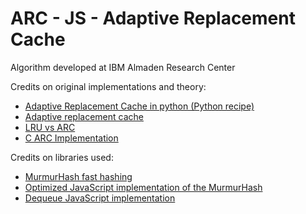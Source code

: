 # ARC - JS - Adaptive Replacement Cache

Algorithm developed at IBM Almaden Research Center

Credits on original implementations and theory:

- [Adaptive Replacement Cache in python (Python recipe)](http://code.activestate.com/recipes/576532/)
- [Adaptive replacement cache](http://en.wikipedia.org/wiki/Adaptive_replacement_cache)
- [LRU vs ARC](http://u.cs.biu.ac.il/~wiseman/2os/2os/os2.pdf)
- [C ARC Implementation](https://github.com/wereHamster)

Credits on libraries used:

- [MurmurHash fast hashing](http://en.wikipedia.org/wiki/MurmurHash)
- [Optimized JavaScript implementation of the MurmurHash](https://github.com/garycourt/murmurhash-js)
- [Dequeue JavaScript implementation](http://david-burger.blogspot.ro/2009/07/javascript-dequeue.html)




